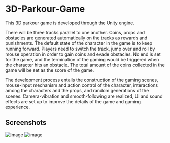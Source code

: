 # 3D-Parkour-Game
This 3D parkour game is developed through the Unity engine. 

There will be three tracks parallel to one another. Coins, props and obstacles are generated automatically on the tracks as rewards and punishments. The default state of the character in the game is to keep running forward. Players need to switch the track, jump over and roll by mouse operation in order to gain coins and evade obstacles. No end is set for the game, and the termination of the gaming would be triggered when the character hits an obstacle. The total amount of the coins collected in the game will be set as the score of the game. 

The development process entails the construction of the gaming scenes, mouse-input mechanism and action control of the character, interactions among the characters and the props, and random generations of the scenes. Camera-vibration and smooth-following are realized, UI and sound effects are set up to improve the details of the game and gaming experience. 

## Screenshots
![image](https://github.com/landiveo/3D-Parkour-Game/blob/master/images/3dgame2.jpeg)
![image](https://github.com/landiveo/3D-Parkour-Game/blob/master/images/3dgame1.jpeg)